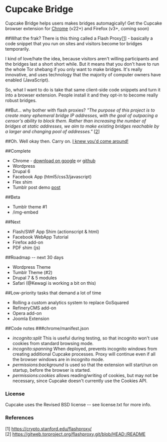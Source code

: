 Cupcake Bridge
===========

Cupcake Bridge helps users makes bridges automagically!
Get the Cupcake browser extension for [Chrome](https://chrome.google.com/webstore/detail/cupcake/dajjbehmbnbppjkcnpdkaniapgdppdnc) (v22+) and Firefox (v3+, coming soon)

##What the frak?
There is this thing called a Flash Proxy[[1](https://crypto.stanford.edu/flashproxy/)] - basically a code snippet that you run on sites and visitors become tor bridges temporarily.

I kind of love/hate the idea, because visitors aren't willing participants and the bridges last a short short while. But it means that you don't have to run the whole Tor shebang if you only want to make bridges. It's really innovative, and uses technology that the majority of computer owners have enabled (JavaScript).

So, what I want to do is take that same client-side code snippets and turn it into a browser extension. People install it and they opt-in to become really robust bridges. 

##But... why bother with flash proxies?
*"The purpose of this project is to create many ephemeral bridge IP
addresses, with the goal of outpacing a censor's ability to block them.
Rather than increasing the number of bridges at static addresses, we aim
to make existing bridges reachable by a larger and changing pool of
addresses."* [[2](https://gitweb.torproject.org/flashproxy.git/blob/HEAD:/README)]

##Oh. Well okay then. Carry on.
[I knew you'd come around!](https://www.youtube.com/watch?v=HrlSkcHQnwI)

##Complete
* Chrome - [download on google](https://chrome.google.com/webstore/detail/cupcake/dajjbehmbnbppjkcnpdkaniapgdppdnc) or [github](https://github.com/glamrock/cupcake/blob/master/downloads/chrome.crx)
* Wordpress
* Drupal 6
* Facebook App (html5/css3/javascript)
* Flex shim
* Tumblr post demo [post](http://blog.cryptic.be/post/47018950850/le-demo)

##Beta
* Tumblr theme #1
* /img-embed

##Next
* Flash/SWF App Shim (actionscript & html)
* Facebook WebApp Tutorial
* Firefox add-on
* PDF shim (js)

##Roadmap -- next 30 days
* Wordpress Theme
* Tumblr Theme (#2)
* Drupal 7 & 5 modules
* Safari (@Kewagi is working a bit on this)

##Low-priority tasks that demand a lot of time
* Rolling a custom analytics system to replace GoSquared
* RefineryCMS add-on
* Opera add-on
* Joomla Extension

##Code notes
###chrome/manifest.json
- *incognito:split* This is useful during testing, so that incognito won't use cookies from standard browsing mode.  
- *incognito:spanning* When deployed, prevents incognito windows from creating additional Cupcake processes. Proxy will continue even if all the browser windows are in incognito mode.  
- *permissions:background* is used so that the extension will start/run on startup, before the browser is started.  
- *permissions:cookies* allows reading/writing of cookies, but may not be necessary, since Cupcake doesn't currently use the Cookies API.  

### License
Cupcake uses the Revised BSD license -- see license.txt for more info.

### References
[1] https://crypto.stanford.edu/flashproxy/  
[2] https://gitweb.torproject.org/flashproxy.git/blob/HEAD:/README
